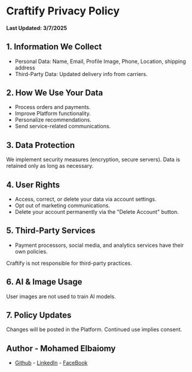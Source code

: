 # Craftify Privacy Policy
#### Last Updated: 3/7/2025

## 1. Information We Collect
- Personal Data: Name, Email, Profile Image, Phone, Location, shipping address
- Third-Party Data: Updated delivery info from carriers.

## 2. How We Use Your Data
- Process orders and payments.
- Improve Platform functionality.
- Personalize recommendations.
- Send service-related communications.

## 3. Data Protection

We implement security measures (encryption, secure servers).
Data is retained only as long as necessary.

## 4. User Rights
- Access, correct, or delete your data via account settings.
- Opt out of marketing communications.
- Delete your account permanently via the "Delete Account" button.

## 5. Third-Party Services
- Payment processors, social media, and analytics services have their own policies.

Craftify is not responsible for third-party practices.

## 6. AI & Image Usage

User images are not used to train AI models.

## 7. Policy Updates

Changes will be posted in the Platform. Continued use implies consent.

## Author - Mohamed Elbaiomy

- [Github](https://github.com/mohamedelbaiomy) - [LinkedIn](https://www.linkedin.com/in/mohamed-elbaiomy262003/) - [FaceBook](https://www.facebook.com/Original262003)
